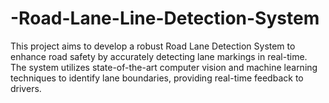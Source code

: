 # -Road-Lane-Line-Detection-System
This project aims to develop a robust Road Lane Detection System to enhance road safety by accurately detecting lane markings in real-time. The system utilizes state-of-the-art computer vision and machine learning techniques to identify lane boundaries, providing real-time feedback to drivers.

